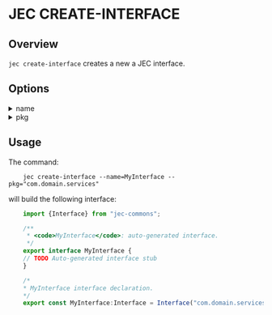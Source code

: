 # JEC CREATE-INTERFACE

## Overview

`jec create-interface` creates a new a JEC interface.

## Options

<details>
    <summary>name</summary>
    <p><b>- required:</b> yes</p>
    <pre>jec create-interface --name=MyInterface</pre>
    <p>The name of the interface.<p>
</details>
<details>
    <summary>pkg</summary>
    <p><b>- required:</b> no</p>
    <pre>jec create-interface --name=MyInterface --pkg="com.domain.services"</pre>
    <p>The name of the package for this interface.<p>
</details>

## Usage

The command:

```shell
    jec create-interface --name=MyInterface --pkg="com.domain.services"
```

will build the following interface:

```typescript
    import {Interface} from "jec-commons";

    /**
     * <code>MyInterface</code>: auto-generated interface.
     */
    export interface MyInterface {
    // TODO Auto-generated interface stub
    }

    /*
    * MyInterface interface declaration.
    */
    export const MyInterface:Interface = Interface("com.domain.services.MyInterface");
```